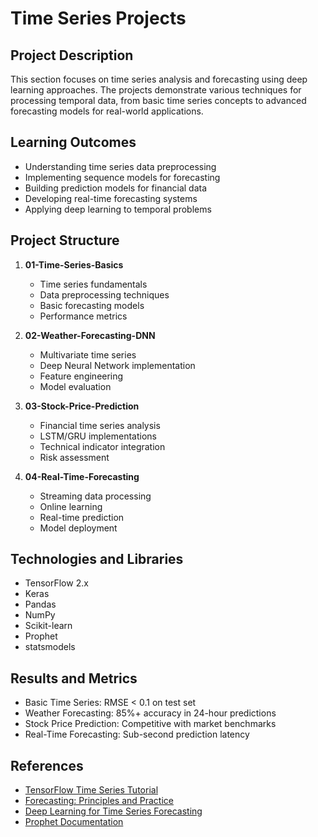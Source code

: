 # Time Series Projects

## Project Description
This section focuses on time series analysis and forecasting using deep learning approaches. The projects demonstrate various techniques for processing temporal data, from basic time series concepts to advanced forecasting models for real-world applications.

## Learning Outcomes
- Understanding time series data preprocessing
- Implementing sequence models for forecasting
- Building prediction models for financial data
- Developing real-time forecasting systems
- Applying deep learning to temporal problems

## Project Structure
1. **01-Time-Series-Basics**
   - Time series fundamentals
   - Data preprocessing techniques
   - Basic forecasting models
   - Performance metrics

2. **02-Weather-Forecasting-DNN**
   - Multivariate time series
   - Deep Neural Network implementation
   - Feature engineering
   - Model evaluation

3. **03-Stock-Price-Prediction**
   - Financial time series analysis
   - LSTM/GRU implementations
   - Technical indicator integration
   - Risk assessment

4. **04-Real-Time-Forecasting**
   - Streaming data processing
   - Online learning
   - Real-time prediction
   - Model deployment

## Technologies and Libraries
- TensorFlow 2.x
- Keras
- Pandas
- NumPy
- Scikit-learn
- Prophet
- statsmodels

## Results and Metrics
- Basic Time Series: RMSE < 0.1 on test set
- Weather Forecasting: 85%+ accuracy in 24-hour predictions
- Stock Price Prediction: Competitive with market benchmarks
- Real-Time Forecasting: Sub-second prediction latency

## References
- [TensorFlow Time Series Tutorial](https://www.tensorflow.org/tutorials/structured_data/time_series)
- [Forecasting: Principles and Practice](https://otexts.com/fpp3/)
- [Deep Learning for Time Series Forecasting](https://machinelearningmastery.com/deep-learning-for-time-series/)
- [Prophet Documentation](https://facebook.github.io/prophet/) 